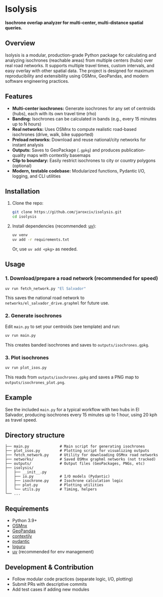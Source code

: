 # Isolysis

**Isochrone overlap analyzer for multi-center, multi-distance spatial queries.**

## Overview

Isolysis is a modular, production-grade Python package for calculating and analyzing isochrones (reachable areas) from multiple centers (hubs) over real road networks. It supports multiple travel times, custom intervals, and easy overlay with other spatial data. The project is designed for maximum reproducibility and extensibility using OSMnx, GeoPandas, and modern software engineering practices.

## Features

* **Multi-center isochrones:** Generate isochrones for any set of centroids (hubs), each with its own travel time (rho)
* **Banding:** Isochrones can be calculated in bands (e.g., every 15 minutes up to N hours)
* **Real networks:** Uses OSMnx to compute realistic road-based isochrones (drive, walk, bike supported)
* **Preload networks:** Download and reuse national/city networks for instant analysis
* **Outputs:** Saves to GeoPackage (`.gpkg`) and produces publication-quality maps with contextily basemaps
* **Clip to boundary:** Easily restrict isochrones to city or country polygons (optional)
* **Modern, testable codebase:** Modularized functions, Pydantic I/O, logging, and CLI utilities

## Installation

1. Clone the repo:

   ```sh
   git clone https://github.com/jaroxciv/isolysis.git
   cd isolysis
   ```
2. Install dependencies (recommended: [uv](https://github.com/astral-sh/uv)):

   ```sh
   uv venv
   uv add -r requirements.txt
   ```

   Or, use `uv add <pkg>` as needed.

## Usage

### 1. Download/prepare a road network (recommended for speed)

```sh
uv run fetch_network.py "El Salvador"
```

This saves the national road network to `networks/el_salvador_drive.graphml` for future use.

### 2. Generate isochrones

Edit `main.py` to set your centroids (see template) and run:

```sh
uv run main.py
```

This creates banded isochrones and saves to `outputs/isochrones.gpkg`.

### 3. Plot isochrones

```sh
uv run plot_isos.py
```

This reads from `outputs/isochrones.gpkg` and saves a PNG map to `outputs/isochrones_plot.png`.

## Example

See the included `main.py` for a typical workflow with two hubs in El Salvador, producing isochrones every 15 minutes up to 1 hour, using 20 kph as travel speed.

## Directory structure

```
├── main.py              # Main script for generating isochrones
├── plot_isos.py         # Plotting script for visualizing outputs
├── fetch_network.py     # Utility for downloading OSMnx road networks
├── networks/            # Saved OSMnx graphml networks (not tracked)
├── outputs/             # Output files (GeoPackages, PNGs, etc)
├── isolysis/
│   ├── __init__.py
│   ├── io.py            # I/O models (Pydantic)
│   ├── isochrone.py     # Isochrone calculation logic
│   ├── plot.py          # Plotting utilities
│   └── utils.py         # Timing, helpers
└── ...
```

## Requirements

* Python 3.9+
* [OSMnx](https://github.com/gboeing/osmnx)
* [GeoPandas](https://geopandas.org/)
* [contextily](https://contextily.readthedocs.io/)
* [pydantic](https://docs.pydantic.dev/)
* [loguru](https://github.com/Delgan/loguru)
* [uv](https://github.com/astral-sh/uv) (recommended for env management)

## Development & Contribution

* Follow modular code practices (separate logic, I/O, plotting)
* Submit PRs with descriptive commits
* Add test cases if adding new modules
